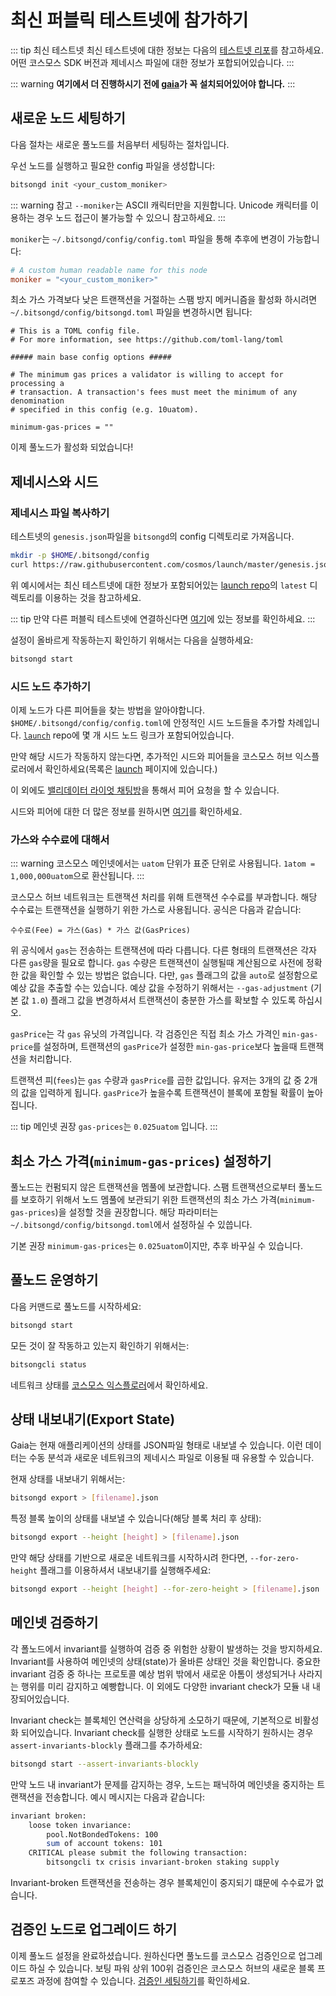 # 최신 퍼블릭 테스트넷에 참가하기

::: tip 최신 테스트넷
최신 테스트넷에 대한 정보는 다음의 [테스트넷 리포](https://github.com/cosmos/testnets)를 참고하세요. 어떤 코스모스 SDK 버전과 제네시스 파일에 대한 정보가 포합되어있습니다.
:::

::: warning
**여기에서 더 진행하시기 전에 [gaia](./installation.md)가 꼭 설치되어있어야 합니다.**
:::

## 새로운 노드 세팅하기


다음 절차는 새로운 풀노드를 처음부터 세팅하는 절차입니다.

우선 노드를 실행하고 필요한 config 파일을 생성합니다:


```bash
bitsongd init <your_custom_moniker>
```

::: warning 참고
`--moniker`는 ASCII 캐릭터만을 지원합니다. Unicode 캐릭터를 이용하는 경우 노드 접근이 불가능할 수 있으니 참고하세요.
:::

`moniker`는 `~/.bitsongd/config/config.toml` 파일을 통해 추후에 변경이 가능합니다:

```toml
# A custom human readable name for this node
moniker = "<your_custom_moniker>"
```

최소 가스 가격보다 낮은 트랜잭션을 거절하는 스팸 방지 메커니즘을 활성화 하시려면 `~/.bitsongd/config/bitsongd.toml` 파일을 변경하시면 됩니다:

```
# This is a TOML config file.
# For more information, see https://github.com/toml-lang/toml

##### main base config options #####

# The minimum gas prices a validator is willing to accept for processing a
# transaction. A transaction's fees must meet the minimum of any denomination
# specified in this config (e.g. 10uatom).

minimum-gas-prices = ""
```

이제 풀노드가 활성화 되었습니다!

## 제네시스와 시드

### 제네시스 파일 복사하기

테스트넷의 `genesis.json`파일을 `bitsongd`의 config 디렉토리로 가져옵니다.

```bash
mkdir -p $HOME/.bitsongd/config
curl https://raw.githubusercontent.com/cosmos/launch/master/genesis.json > $HOME/.bitsongd/config/genesis.json
```

위 예시에서는 최신 테스트넷에 대한 정보가 포함되어있는 [launch repo](https://github.com/cosmos/launch)의 `latest` 디렉토리를 이용하는 것을 참고하세요. 

::: tip
만약 다른 퍼블릭 테스트넷에 연결하신다면 [여기](./join-testnet.md)에 있는 정보를 확인하세요.
:::

설정이 올바르게 작동하는지 확인하기 위해서는 다음을 실행하세요:

```bash
bitsongd start
```
### 시드 노드 추가하기

이제 노드가 다른 피어들을 찾는 방법을 알아야합니다. `$HOME/.bitsongd/config/config.toml`에 안정적인 시드 노드들을 추가할 차례입니다. [`launch`](https://github.com/cosmos/launch) repo에 몇 개 시드 노드 링크가 포함되어있습니다.

만약 해당 시드가 작동하지 않는다면, 추가적인 시드와 피어들을 코스모스 허브 익스플로러에서 확인하세요(목록은 [launch](https://cosmos.network/launch) 페이지에 있습니다.)

이 외에도 [밸리데이터 라이엇 채팅방](https://riot.im/app/#/room/#cosmos-validators:matrix.org)을 통해서 피어 요청을 할 수 있습니다.

시드와 피어에 대한 더 많은 정보를 원하시면 [여기](https://github.com/tendermint/tendermint/blob/develop/docs/tendermint-core/using-tendermint.md#peers)를 확인하세요.

### 가스와 수수료에 대해서

::: warning
코스모스 메인넷에서는 `uatom` 단위가 표준 단위로 사용됩니다. `1atom = 1,000,000uatom`으로 환산됩니다.
:::

코스모스 허브 네트워크는 트랜잭션 처리를 위해 트랜잭션 수수료를 부과합니다. 해당 수수료는 트랜잭션을 실행하기 위한 가스로 사용됩니다. 공식은 다음과 같습니다:


```
수수료(Fee) = 가스(Gas) * 가스 값(GasPrices)
```

위 공식에서 `gas`는 전송하는 트랜잭션에 따라 다릅니다. 다른 형태의 트랜잭션은 각자 다른 `gas`량을 필요로 합니다. `gas` 수량은 트랜잭션이 실행될때 계산됨으로 사전에 정확한 값을 확인할 수 있는 방법은 없습니다. 다만, `gas` 플래그의 값을 `auto`로 설정함으로 예상 값을 추출할 수는 있습니다. 예상 값을 수정하기 위해서는 `--gas-adjustment` (기본 값 `1.0`) 플래그 값을 변경하셔서 트랜잭션이 충분한 가스를 확보할 수 있도록 하십시오.

`gasPrice`는 각 `gas` 유닛의 가격입니다. 각 검증인은 직접 최소 가스 가격인 `min-gas-price`를 설정하며, 트랜잭션의 `gasPrice`가 설정한 `min-gas-price`보다 높을때 트랜잭션을 처리합니다.

트랜잭션 피(`fees`)는 `gas` 수량과 `gasPrice`를 곱한 값입니다. 유저는 3개의 값 중 2개의 값을 입력하게 됩니다. `gasPrice`가 높을수록 트랜잭션이 블록에 포함될 확률이 높아집니다.

::: tip
메인넷 권장 `gas-prices`는 `0.025uatom` 입니다.
:::

## 최소 가스 가격(`minimum-gas-prices`) 설정하기

풀노드는 컨펌되지 않은 트랜잭션을 멤풀에 보관합니다. 스팸 트랜잭션으로부터 풀노드를 보호하기 위해서 노드 멤풀에 보관되기 위한 트랜잭션의 최소 가스 가격(`minimum-gas-prices`)을 설정할 것을 권장합니다. 해당 파라미터는 `~/.bitsongd/config/bitsongd.toml`에서 설정하실 수 있씁니다.

기본 권장 `minimum-gas-prices`는 `0.025uatom`이지만, 추후 바꾸실 수 있습니다. 

## 풀노드 운영하기

다음 커맨드로 풀노드를 시작하세요:

```bash
bitsongd start
```

모든 것이 잘 작동하고 있는지 확인하기 위해서는:

```bash
bitsongcli status
```

네트워크 상태를 [코스모스 익스플로러](https://cosmos.network/launch)에서 확인하세요.

## 상태 내보내기(Export State)

Gaia는 현재 애플리케이션의 상태를 JSON파일 형태로 내보낼 수 있습니다. 이런 데이터는 수동 분석과 새로운 네트워크의 제네시스 파일로 이용될 때 유용할 수 있습니다.

현재 상태를 내보내기 위해서는:

```bash
bitsongd export > [filename].json
```

특정 블록 높이의 상태를 내보낼 수 있습니다(해당 블록 처리 후 상태):

```bash
bitsongd export --height [height] > [filename].json
```

만약 해당 상태를 기반으로 새로운 네트워크를 시작하시려 한다면, `--for-zero-height` 플래그를 이용하셔서 내보내기를 실행해주세요:

```bash
bitsongd export --height [height] --for-zero-height > [filename].json
```

## 메인넷 검증하기

각 폴노드에서 invariant를 실행하여 검증 중 위험한 상황이 발생하는 것을 방지하세요. Invariant를 사용하여 메인넷의 상태(state)가 올바른 상태인 것을 확인합니다. 중요한 invariant 검증 중 하나는 프로토콜 예상 범위 밖에서 새로운 아톰이 생성되거나 사라지는 행위를 미리 감지하고 예빵합니다. 이 외에도 다양한 invariant check가 모듈 내 내장되어있습니다.

Invariant check는 블록체인 연산력을 상당하게 소모하기 때문에, 기본적으로 비활성화 되어있습니다. Invariant check를 실행한 상태로 노드를 시작하기 원하시는 경우 `assert-invariants-blockly` 플래그를 추가하세요:

```bash
bitsongd start --assert-invariants-blockly
```

만약 노드 내 invariant가 문제를 감지하는 경우, 노드는 패닉하여 메인넷을 중지하는 트랜잭션을 전송합니다. 예시 메시지는 다음과 같습니다:

```bash
invariant broken:
    loose token invariance:
        pool.NotBondedTokens: 100
        sum of account tokens: 101
    CRITICAL please submit the following transaction:
        bitsongcli tx crisis invariant-broken staking supply

```

Invariant-broken 트랜잭션을 전송하는 경우 블록체인이 중지되기 떄문에 수수료가 없습니다.

## 검증인 노드로 업그레이드 하기

이제 풀노드 설정을 완료하셨습니다. 원하신다면 풀노드를 코스모스 검증인으로 업그레이드 하실 수 있습니다. 보팅 파워 상위 100위 검증인은 코스모스 허브의 새로운 블록 프로포즈 과정에 참여할 수 있습니다. [검증인 세팅하기](./validators/validator-setup.md)를 확인하세요.
